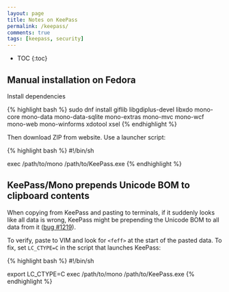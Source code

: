 ```yaml
---
layout: page
title: Notes on KeePass
permalink: /keepass/
comments: true
tags: [keepass, security]
---
```


* TOC
{:toc}

## Manual installation on Fedora

Install dependencies

{% highlight bash %}
sudo dnf install giflib libgdiplus-devel libxdo mono-core mono-data mono-data-sqlite mono-extras mono-mvc mono-wcf mono-web mono-winforms xdotool xsel
{% endhighlight %}

Then download ZIP from website. Use a launcher script:

{% highlight bash %}
#!/bin/sh

exec /path/to/mono /path/to/KeePass.exe
{% endhighlight %}

## KeePass/Mono prepends Unicode BOM to clipboard contents

When copying from KeePass and pasting to terminals, if it suddenly looks like
all data is wrong, KeePass might be prepending the Unicode BOM to all data from
it ([bug #1219](https://sourceforge.net/p/keepass/bugs/1219/)).

To verify, paste to VIM and look for `<feff>` at the start of the pasted data.
To fix, set `LC_CTYPE=C` in the script that launches KeePass:

{% highlight bash %}
#!/bin/sh

export LC_CTYPE=C
exec /path/to/mono /path/to/KeePass.exe
{% endhighlight %}
